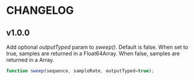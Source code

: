 # CHANGELOG

## v1.0.0
Add optional *outputTyped* param to *sweep()*. Default is false. When set to
true, samples are returned in a Float64Array. When false, samples are returned
in a Array.
```javascript
function sweep(sequence, sampleRate, outputTyped=true);
```
